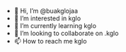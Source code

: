 - 👋 Hi, I’m @buakglojaa
- 👀 I’m interested in kglo
- 🌱 I’m currently learning kglo
- 💞️ I’m looking to collaborate on .kglo
- 📫 How to reach me kglo

<!---
buakglojaa/buakglojaa is a ✨ special ✨ repository because its `README.md` (this file) appears on your GitHub profile.
You can click the Preview link to take a look at your changes.
--->
